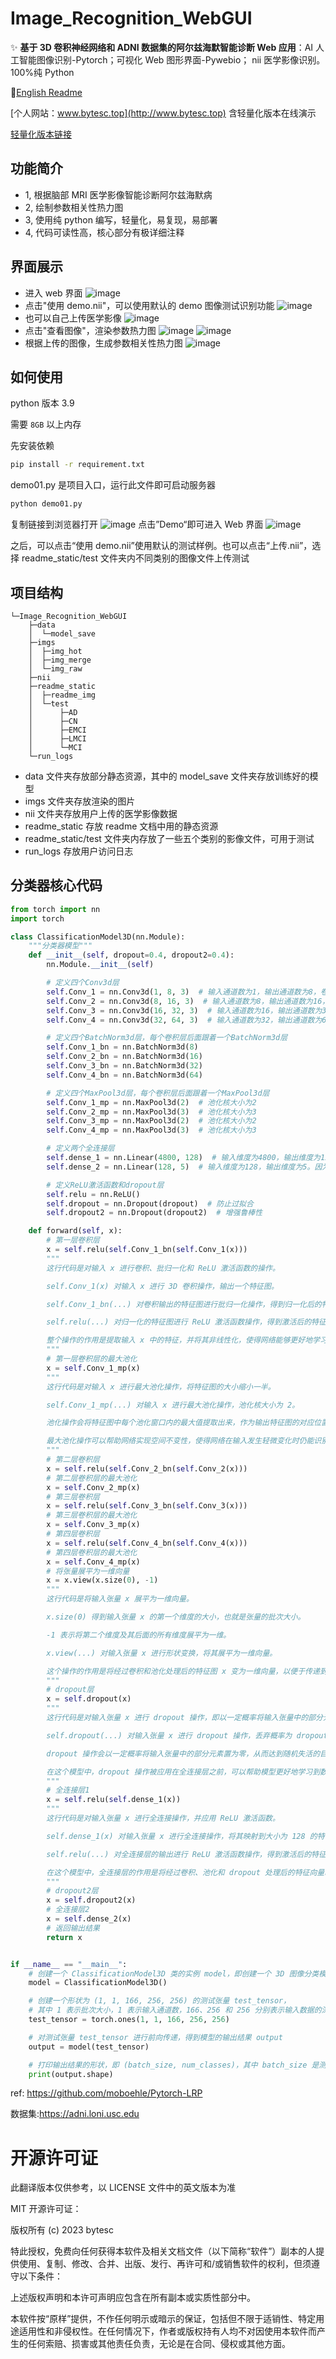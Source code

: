 # Image_Recognition_WebGUI

✨ **基于 3D 卷积神经网络和 ADNI 数据集的阿尔兹海默智能诊断 Web 应用**：AI 人工智能图像识别-Pytorch；可视化 Web 图形界面-Pywebio； nii 医学影像识别。100%纯 Python

🚩[English Readme](./README.en.md)

[个人网站：www.bytesc.top](http://www.bytesc.top) 含轻量化版本在线演示

[轻量化版本链接](https://github.com/bytesc/Image-Recognition-system)

## 功能简介

- 1, 根据脑部 MRI 医学影像智能诊断阿尔兹海默病
- 2, 绘制参数相关性热力图
- 3, 使用纯 python 编写，轻量化，易复现，易部署
- 4, 代码可读性高，核心部分有极详细注释

## 界面展示

- 进入 web 界面
  ![image](./readme_static/readme_img/4.png)
- 点击"使用 demo.nii"，可以使用默认的 demo 图像测试识别功能
  ![image](./readme_static/readme_img/3.png)
- 也可以自己上传医学影像
  ![image](./readme_static/readme_img/9.png)
- 点击"查看图像"，渲染参数热力图
  ![image](./readme_static/readme_img/5.png)
  ![image](./readme_static/readme_img/6.png)
- 根据上传的图像，生成参数相关性热力图
  ![image](./readme_static/readme_img/7.png)

## 如何使用

python 版本 3.9

需要 `8GB` 以上内存

先安装依赖

```bash
pip install -r requirement.txt
```

demo01.py 是项目入口，运行此文件即可启动服务器

```bash
python demo01.py
```

复制链接到浏览器打开
![image](./readme_static/readme_img/10.png)
点击”Demo“即可进入 Web 界面
![image](./readme_static/readme_img/11.png)

之后，可以点击“使用 demo.nii”使用默认的测试样例。也可以点击“上传.nii”，选择 readme_static/test 文件夹内不同类别的图像文件上传测试

## 项目结构

```
└─Image_Recognition_WebGUI
    ├─data
    │  └─model_save
    ├─imgs
    │  ├─img_hot
    │  ├─img_merge
    │  └─img_raw
    ├─nii
    ├─readme_static
    │  ├─readme_img
    │  └─test
    │      ├─AD
    │      ├─CN
    │      ├─EMCI
    │      ├─LMCI
    │      └─MCI
    └─run_logs
```

- data 文件夹存放部分静态资源，其中的 model_save 文件夹存放训练好的模型
- imgs 文件夹存放渲染的图片
- nii 文件夹存放用户上传的医学影像数据
- readme_static 存放 readme 文档中用的静态资源
- readme_static/test 文件夹内存放了一些五个类别的影像文件，可用于测试
- run_logs 存放用户访问日志

## 分类器核心代码

```python
from torch import nn
import torch

class ClassificationModel3D(nn.Module):
    """分类器模型"""
    def __init__(self, dropout=0.4, dropout2=0.4):
        nn.Module.__init__(self)

        # 定义四个Conv3d层
        self.Conv_1 = nn.Conv3d(1, 8, 3)  # 输入通道数为1，输出通道数为8，卷积核大小为3x3x3
        self.Conv_2 = nn.Conv3d(8, 16, 3)  # 输入通道数为8，输出通道数为16，卷积核大小为3x3x3
        self.Conv_3 = nn.Conv3d(16, 32, 3)  # 输入通道数为16，输出通道数为32，卷积核大小为3x3x3
        self.Conv_4 = nn.Conv3d(32, 64, 3)  # 输入通道数为32，输出通道数为64，卷积核大小为3x3x3

        # 定义四个BatchNorm3d层，每个卷积层后面跟着一个BatchNorm3d层
        self.Conv_1_bn = nn.BatchNorm3d(8)
        self.Conv_2_bn = nn.BatchNorm3d(16)
        self.Conv_3_bn = nn.BatchNorm3d(32)
        self.Conv_4_bn = nn.BatchNorm3d(64)

        # 定义四个MaxPool3d层，每个卷积层后面跟着一个MaxPool3d层
        self.Conv_1_mp = nn.MaxPool3d(2)  # 池化核大小为2
        self.Conv_2_mp = nn.MaxPool3d(3)  # 池化核大小为3
        self.Conv_3_mp = nn.MaxPool3d(2)  # 池化核大小为2
        self.Conv_4_mp = nn.MaxPool3d(3)  # 池化核大小为3

        # 定义两个全连接层
        self.dense_1 = nn.Linear(4800, 128)  # 输入维度为4800，输出维度为128
        self.dense_2 = nn.Linear(128, 5)  # 输入维度为128，输出维度为5。因为这是一个五分类问题，所以最终需要输出维度为5

        # 定义ReLU激活函数和dropout层
        self.relu = nn.ReLU()
        self.dropout = nn.Dropout(dropout)  # 防止过拟合
        self.dropout2 = nn.Dropout(dropout2)  # 增强鲁棒性

    def forward(self, x):
        # 第一层卷积层
        x = self.relu(self.Conv_1_bn(self.Conv_1(x)))
        """
        这行代码是对输入 x 进行卷积、批归一化和 ReLU 激活函数的操作。

        self.Conv_1(x) 对输入 x 进行 3D 卷积操作，输出一个特征图。

        self.Conv_1_bn(...) 对卷积输出的特征图进行批归一化操作，得到归一化后的特征图。

        self.relu(...) 对归一化的特征图进行 ReLU 激活函数操作，得到激活后的特征图。

        整个操作的作用是提取输入 x 中的特征，并将其非线性化，使得网络能够更好地学习这些特征。这里使用了批归一化的技术，可以加速模型的训练过程并提高模型的泛化能力。最终得到的输出结果是经过卷积、批归一化和 ReLU 激活函数处理后的特征图 x。
        """
        # 第一层卷积层的最大池化
        x = self.Conv_1_mp(x)
        """
        这行代码是对输入 x 进行最大池化操作，将特征图的大小缩小一半。

        self.Conv_1_mp(...) 对输入 x 进行最大池化操作，池化核大小为 2。

        池化操作会将特征图中每个池化窗口内的最大值提取出来，作为输出特征图的对应位置的值，从而将特征图的大小缩小一半。

        最大池化操作可以帮助网络实现空间不变性，使得网络在输入发生轻微变化时仍能识别出相同的特征。在这个模型中，经过最大池化后的特征图 x 会传递到下一层卷积层中进行特征提取和非线性化处理。
        """
        # 第二层卷积层
        x = self.relu(self.Conv_2_bn(self.Conv_2(x)))
        # 第二层卷积层的最大池化
        x = self.Conv_2_mp(x)
        # 第三层卷积层
        x = self.relu(self.Conv_3_bn(self.Conv_3(x)))
        # 第三层卷积层的最大池化
        x = self.Conv_3_mp(x)
        # 第四层卷积层
        x = self.relu(self.Conv_4_bn(self.Conv_4(x)))
        # 第四层卷积层的最大池化
        x = self.Conv_4_mp(x)
        # 将张量展平为一维向量
        x = x.view(x.size(0), -1)
        """
        这行代码是将输入张量 x 展平为一维向量。

        x.size(0) 得到输入张量 x 的第一个维度的大小，也就是张量的批次大小。

        -1 表示将第二个维度及其后面的所有维度展平为一维。

        x.view(...) 对输入张量 x 进行形状变换，将其展平为一维向量。

        这个操作的作用是将经过卷积和池化处理后的特征图 x 变为一维向量，以便于传递到全连接层进行分类或回归等任务。展平后的向量大小为 (batch_size, num_features)，其中 batch_size 是输入张量的批次大小，num_features 是展平后的向量元素个数，也就是经过卷积和池化处理后的特征数量。
        """
        # dropout层
        x = self.dropout(x)
        """
        这行代码是对输入张量 x 进行 dropout 操作，即以一定概率将输入张量中的部分元素置为零。

        self.dropout(...) 对输入张量 x 进行 dropout 操作，丢弃概率为 dropout。

        dropout 操作会以一定概率将输入张量中的部分元素置为零，从而达到随机失活的目的。这样做可以减少过拟合，增强模型的泛化能力。

        在这个模型中，dropout 操作被应用在全连接层之前，可以帮助模型更好地学习到数据的特征，防止过拟合。最终得到的 x 张量是经过 dropout 操作后的结果，会传递到下一层全连接层进行处理。
        """
        # 全连接层1
        x = self.relu(self.dense_1(x))
        """
        这行代码是对输入张量 x 进行全连接操作，并应用 ReLU 激活函数。

        self.dense_1(x) 对输入张量 x 进行全连接操作，将其映射到大小为 128 的特征空间中。

        self.relu(...) 对全连接层的输出进行 ReLU 激活函数操作，得到激活后的特征向量。

        在这个模型中，全连接层的作用是将经过卷积、池化和 dropout 处理后的特征向量映射到一个新的特征空间中，以便于进行分类或回归等任务。ReLU 激活函数的作用是对特征向量进行非线性化处理，使得网络能够更好地学习到数据中的非线性相关性。最终得到的 x 张量是经过全连接层和 ReLU 激活函数处理后的结果，会传递到下一层 dropout 层进行处理。
        """
        # dropout2层
        x = self.dropout2(x)
        # 全连接层2
        x = self.dense_2(x)
        # 返回输出结果
        return x


if __name__ == "__main__":
    # 创建一个 ClassificationModel3D 类的实例 model，即创建一个 3D 图像分类模型
    model = ClassificationModel3D()

    # 创建一个形状为 (1, 1, 166, 256, 256) 的测试张量 test_tensor，
    # 其中 1 表示批次大小，1 表示输入通道数，166、256 和 256 分别表示输入数据的深度、高度和宽度
    test_tensor = torch.ones(1, 1, 166, 256, 256)

    # 对测试张量 test_tensor 进行前向传递，得到模型的输出结果 output
    output = model(test_tensor)

    # 打印输出结果的形状，即 (batch_size, num_classes)，其中 batch_size 是测试张量的批次大小，num_classes 是分类任务的类别数
    print(output.shape)

```

ref: https://github.com/moboehle/Pytorch-LRP

数据集:https://adni.loni.usc.edu

# 开源许可证

此翻译版本仅供参考，以 LICENSE 文件中的英文版本为准

MIT 开源许可证：

版权所有 (c) 2023 bytesc

特此授权，免费向任何获得本软件及相关文档文件（以下简称“软件”）副本的人提供使用、复制、修改、合并、出版、发行、再许可和/或销售软件的权利，但须遵守以下条件：

上述版权声明和本许可声明应包含在所有副本或实质性部分中。

本软件按“原样”提供，不作任何明示或暗示的保证，包括但不限于适销性、特定用途适用性和非侵权性。在任何情况下，作者或版权持有人均不对因使用本软件而产生的任何索赔、损害或其他责任负责，无论是在合同、侵权或其他方面。
